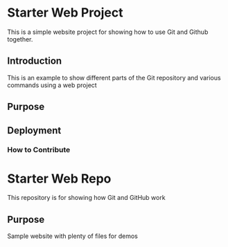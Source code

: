 # Starter Web Project
This is a simple website project for showing how to use Git and Github together.
## Introduction

This is an example to show different parts of the Git repository and various commands using a web project
## Purpose

## Deployment

### How to Contribute

# Starter Web Repo

This repository is for showing how Git and GitHub work

## Purpose

Sample website with plenty of files for demos